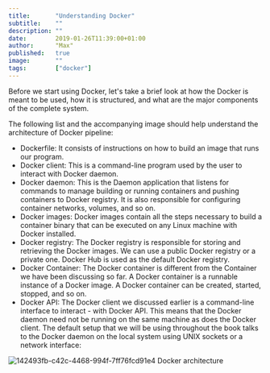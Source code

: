 ```yaml
---
title:       "Understanding Docker"
subtitle:    ""
description: ""
date:        2019-01-26T11:39:00+01:00
author:      "Max"
published:   true
image:       ""
tags:        ["docker"]
---
```


Before we start using Docker, let's take a brief look at how the Docker is meant to be used, how it is structured, and what are the major components of the complete system.

The following list and the accompanying image should help understand the architecture of Docker pipeline:

- Dockerfile: It consists of instructions on how to build an image that runs our program.
- Docker client: This is a command-line program used by the user to interact with Docker daemon.
- Docker daemon: This is the Daemon application that listens for commands to manage building or running containers and pushing containers to Docker registry. It is also responsible for configuring container networks, volumes, and so on.
- Docker images: Docker images contain all the steps necessary to build a container binary that can be executed on any Linux machine with Docker installed.
- Docker registry: The Docker registry is responsible for storing and retrieving the Docker images. We can use a public Docker registry or a private one. Docker Hub is used as the default Docker registry.
- Docker Container: The Docker container is different from the Container we have been discussing so far. A Docker container is a runnable instance of a Docker image. A Docker container can be created, started, stopped, and so on.
- Docker API: The Docker client we discussed earlier is a command-line interface to interact - with Docker API. This means that the Docker daemon need not be running on the same machine as does the Docker client. The default setup that we will be using throughout the book talks to the Docker daemon on the local system using UNIX sockets or a network interface:

![142493fb-c42c-4468-994f-7ff76fcd91e4](https://user-images.githubusercontent.com/11765228/51786037-1afe6480-215f-11e9-9e3d-40be3a2a1e29.png)
Docker architecture
